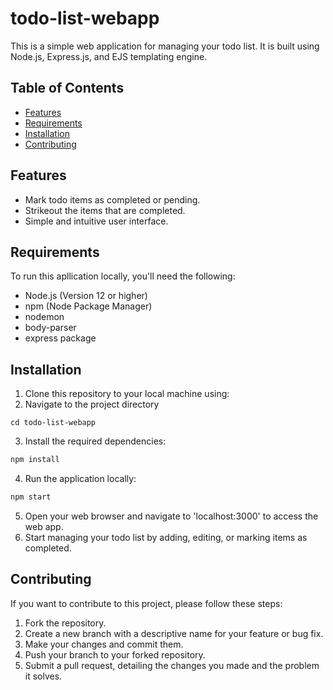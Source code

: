 # todo-list-webapp
 This is a simple web application for managing your todo list. It is built using Node.js, Express.js, and EJS templating engine.

## Table of Contents
- [Features](#features)
- [Requirements](#requirements)
- [Installation](#installation)
- [Contributing](#contributing)
 
## Features

- Mark todo items as completed or pending.
- Strikeout the items that are completed.
- Simple and intuitive user interface.

## Requirements

To run this apllication locally, you'll need the following:

- Node.js (Version 12 or higher)
- npm (Node Package Manager)
- nodemon
- body-parser
- express package

## Installation

1. Clone this repository to your local machine using:
2. Navigate to the project directory
  ```
 cd todo-list-webapp
```
3. Install the required dependencies:
  ```bash
 npm install
```
4. Run the application locally:
  ```bash
 npm start
```
5. Open your web browser and navigate to 'localhost:3000' to access the web app.
6. Start managing your todo list by adding, editing, or marking items as completed.

## Contributing

If you want to contribute to this project, please follow these steps:

1. Fork the repository.
2. Create a new branch with a descriptive name for your feature or bug fix.
3. Make your changes and commit them.
4. Push your branch to your forked repository.
5. Submit a pull request, detailing the changes you made and the problem it solves.

